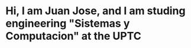# Hi, I am Juan Jose, and I am studing engineering "Sistemas y Computacion" at the UPTC
<!---
NewJuqn/NewJuqn is a ✨ special ✨ repository because its `README.md` (this file) appears on your GitHub profile.
You can click the Preview link to take a look at your changes.
--->
